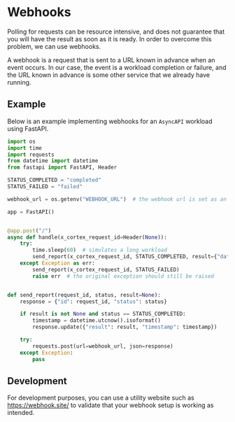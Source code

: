 # Webhooks

Polling for requests can be resource intensive, and does not guarantee that you will have the result as soon as it is ready. In
order to overcome this problem, we can use webhooks.

A webhook is a request that is sent to a URL known in advance when an event occurs. In our case, the event is a workload
completion or failure, and the URL known in advance is some other service that we already have running.

## Example

Below is an example implementing webhooks for an `AsyncAPI` workload using FastAPI.

```python
import os
import time
import requests
from datetime import datetime
from fastapi import FastAPI, Header

STATUS_COMPLETED = "completed"
STATUS_FAILED = "failed"

webhook_url = os.getenv("WEBHOOK_URL")  # the webhook url is set as an environment variable

app = FastAPI()


@app.post("/")
async def handle(x_cortex_request_id=Header(None)):
    try:
        time.sleep(60)  # simulates a long workload
        send_report(x_cortex_request_id, STATUS_COMPLETED, result={"data": "hello"})
    except Exception as err:
        send_report(x_cortex_request_id, STATUS_FAILED)
        raise err  # the original exception should still be raised


def send_report(request_id, status, result=None):
    response = {"id": request_id, "status": status}

    if result is not None and status == STATUS_COMPLETED:
        timestamp = datetime.utcnow().isoformat()
        response.update({"result": result, "timestamp": timestamp})

    try:
        requests.post(url=webhook_url, json=response)
    except Exception:
        pass
```

## Development

For development purposes, you can use a utility website such as https://webhook.site/ to validate that your webhook
setup is working as intended.

